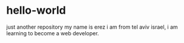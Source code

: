 # hello-world
just another repository
my name is erez i am from tel aviv israel, i am learning to become a web developer.
